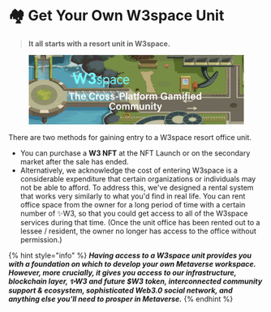 # 🏘 Get Your Own W3space Unit

> **It all starts with a resort unit in W3space.**

<figure><img src="../.gitbook/assets/image (3).png" alt=""><figcaption></figcaption></figure>

There are two methods for gaining entry to a W3space resort office unit.&#x20;

* You can purchase a **W3 NFT** at the NFT Launch or on the secondary market after the sale has ended.&#x20;
* Alternatively, we acknowledge the cost of entering W3space is a considerable expenditure that certain organizations or individuals may not be able to afford. To address this, we've designed a rental system that works very similarly to what you'd find in real life. You can rent office space from the owner for a long period of time with a certain number of ✨W3, so that you could get access to all of the W3space services during that time. (Once the unit office has been rented out to a lessee / resident, the owner no longer has access to the office without permission.)



{% hint style="info" %}
_**Having access to a W3space unit provides you with a foundation on which to develop your own Metaverse workspace. However, more crucially, it gives you access to our infrastructure, blockchain layer, ✨W3 and future $W3 token, interconnected community support & ecosystem, sophisticated Web3.0 social network, and anything else you'll need to prosper in Metaverse.**_
{% endhint %}
